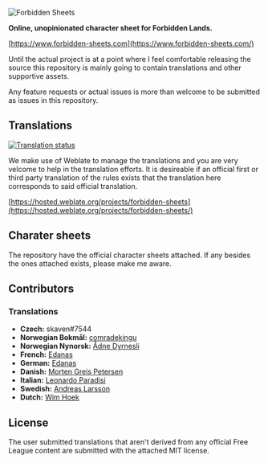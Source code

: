 ![Forbidden Sheets](https://raw.githubusercontent.com/lasseborly/forbidden-sheets/main/forbidden_sheets.png)

**Online, unopinionated character sheet for Forbidden Lands.**

[https://www.forbidden-sheets.com](https://www.forbidden-sheets.com/)

Until the actual project is at a point where I feel comfortable releasing the
source this repository is mainly going to contain translations and other
supportive assets.

Any feature requests or actual issues is more than welcome to be submitted as
issues in this repository.

## Translations

<a href="https://hosted.weblate.org/engage/forbidden-sheets/">
    <img src="https://hosted.weblate.org/widgets/forbidden-sheets/-/interface/multi-auto.svg" alt="Translation status" />
</a>

We make use of Weblate to manage the translations and you are very velcome to
help in the translation efforts. It is desireable if an official first or third
party translation of the rules exists that the translation here corresponds to
said official translation.

[https://hosted.weblate.org/projects/forbidden-sheets](https://hosted.weblate.org/projects/forbidden-sheets/)

## Charater sheets

The repository have the official character sheets attached. If any besides the
ones attached exists, please make me aware.

## Contributors

### Translations

- **Czech:** skaven#7544
- **Norwegian Bokmål:** [comradekingu](https://github.com/comradekingu)
- **Norwegian Nynorsk:** [Ådne Dyrnesli](https://hosted.weblate.org/user/adne.dyrnesli/)
- **French:** [Edanas](https://hosted.weblate.org/user/Edanas/)
- **German:** [Edanas](https://hosted.weblate.org/user/Edanas/)
- **Danish:** [Morten Greis Petersen](https://rollespil.blog/about/)
- **Italian:** [Leonardo Paradisi](https://twitter.com/SolarisSsb)
- **Swedish:** [Andreas Larsson](https://hosted.weblate.org/user/andreas.seeby/)
- **Dutch:** [Wim Hoek](https://hosted.weblate.org/user/whoek92/)
## License

The user submitted translations that aren't derived from any official Free
League content are submitted with the attached MIT license.
